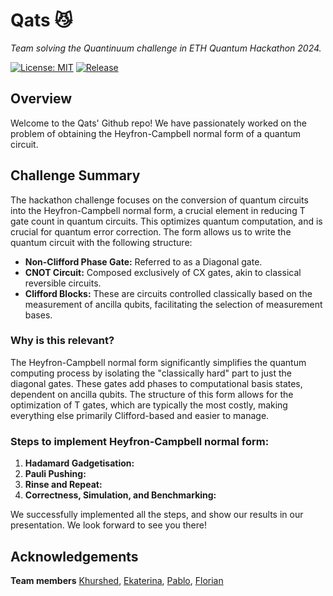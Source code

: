 # Qats 😼
_Team solving the Quantinuum challenge in ETH Quantum Hackathon 2024._
 
[![License: MIT](https://img.shields.io/badge/License-MIT-yellow.svg)](https://opensource.org/licenses/MIT)
[![Release](https://img.shields.io/github/release/qrodenas/qats.svg?style=popout-square)](https://github.com/qrodenas/qats/releases)

## Overview
Welcome to the Qats' Github repo! We have passionately worked on the problem of obtaining the Heyfron-Campbell normal form of a quantum circuit. 

## Challenge Summary
The hackathon challenge focuses on the conversion of quantum circuits into the Heyfron-Campbell normal form, a crucial element in reducing T gate count in quantum circuits. This optimizes quantum computation, and is crucial for quantum error correction. The form allows us to write the quantum circuit with the following structure:

- **Non-Clifford Phase Gate:** Referred to as a Diagonal gate.
- **CNOT Circuit:** Composed exclusively of CX gates, akin to classical reversible circuits.
- **Clifford Blocks:** These are circuits controlled classically based on the measurement of ancilla qubits, facilitating the selection of measurement bases.



### Why is this relevant?
The Heyfron-Campbell normal form significantly simplifies the quantum computing process by isolating the "classically hard" part to just the diagonal gates. These gates add phases to computational basis states, dependent on ancilla qubits. The structure of this form allows for the optimization of T gates, which are typically the most costly, making everything else primarily Clifford-based and easier to manage.

### Steps to implement Heyfron-Campbell normal form:
1. **Hadamard Gadgetisation:**
2. **Pauli Pushing:**
3. **Rinse and Repeat:**
4. **Correctness, Simulation, and Benchmarking:**


We successfully implemented all the steps, and show our results in our presentation. We look forward to see you there!





## Acknowledgements

**Team members**
[Khurshed](https://github.com/GlazeDonuts), 
[Ekaterina](https://github.com/eparu), [Pablo](https://github.com/qrodenas), [Florian](https://github.com/floriancttr)



